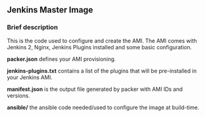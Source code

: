 ## Jenkins Master Image

### Brief description

This is the code used to configure and create the AMI.
The AMI comes with Jenkins 2, Nginx, Jenkins Plugins installed and some basic configuration.

**packer.json** defines your AMI provisioning.

**jenkins-plugins.txt** contains a list of the plugins that will be pre-installed in your Jenkins AMI.

**manifest.json** is the output file generated by packer with AMI IDs and versions.

**ansible/** the ansible code needed/used to configure the image at build-time.
